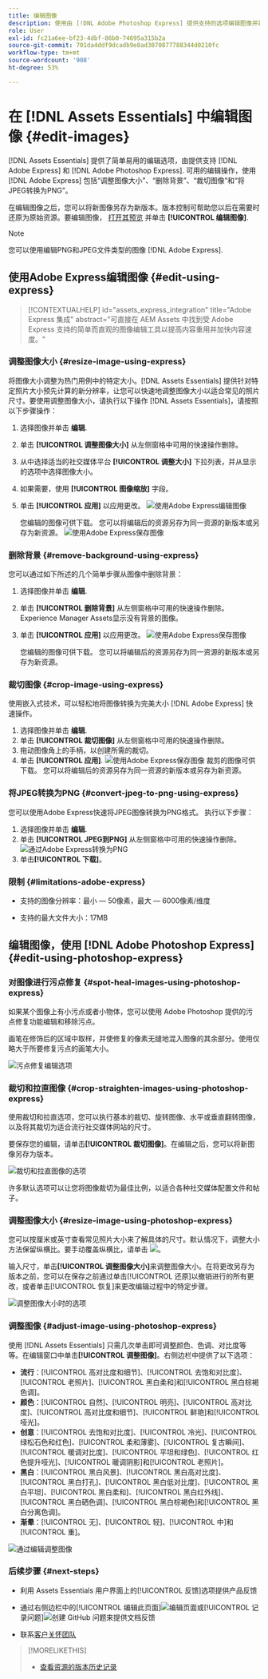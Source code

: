 ```yaml
---
title: 编辑图像
description: 使用由 [!DNL Adobe Photoshop Express] 提供支持的选项编辑图像并将更新后的图像另存为版本。
role: User
exl-id: fc21a6ee-bf23-4dbf-86b0-74695a315b2a
source-git-commit: 701da4ddf9dcadb9e8ad3070877788344d0210fc
workflow-type: tm+mt
source-wordcount: '908'
ht-degree: 53%

---
```


# 在 [!DNL Assets Essentials] 中编辑图像 {#edit-images}

[!DNL Assets Essentials] 提供了简单易用的编辑选项，由提供支持 [!DNL Adobe Express] 和 [!DNL Adobe Photoshop Express]. 可用的编辑操作，使用 [!DNL Adobe Express] 包括“调整图像大小”、“删除背景”、“裁切图像”和“将JPEG转换为PNG”。

在编辑图像之后，您可以将新图像另存为新版本。版本控制可帮助您以后在需要时还原为原始资源。要编辑图像， [打开其预览](/help/using/navigate-view.md#preview-assets) 并单击 **[!UICONTROL 编辑图像]**.

>[!NOTE]
>
>您可以使用编辑PNG和JPEG文件类型的图像 [!DNL Adobe Express].

<!--The editing actions that are available are Spot healing, Crop and straighten, Resize image, and Adjust image.-->

## 使用Adobe Express编辑图像 {#edit-using-express}

>[!CONTEXTUALHELP]
>id="assets_express_integration"
>title="Adobe Express 集成"
>abstract="可直接在 AEM Assets 中找到受 Adobe Express 支持的简单而直观的图像编辑工具以提高内容重用并加快内容速度。"

### 调整图像大小 {#resize-image-using-express}

将图像大小调整为热门用例中的特定大小。[!DNL Assets Essentials] 提供针对特定照片大小预先计算的新分辨率，让您可以快速地调整图像大小以适合常见的照片尺寸。要使用调整图像大小，请执行以下操作 [!DNL Assets Essentials]，请按照以下步骤操作：

1. 选择图像并单击 **编辑**.
2. 单击 **[!UICONTROL 调整图像大小]** 从左侧窗格中可用的快速操作删除。
3. 从中选择适当的社交媒体平台 **[!UICONTROL 调整大小]** 下拉列表，并从显示的选项中选择图像大小。
4. 如果需要，使用 **[!UICONTROL 图像缩放]** 字段。
5. 单击 **[!UICONTROL 应用]** 以应用更改。
   ![使用Adobe Express编辑图像](/help/using/assets/adobe-express-resize-image.png)

   您编辑的图像可供下载。 您可以将编辑后的资源另存为同一资源的新版本或另存为新资源。
   ![使用Adobe Express保存图像](/help/using/assets/adobe-express-resize-save.png)

### 删除背景 {#remove-background-using-express}

您可以通过如下所述的几个简单步骤从图像中删除背景：

1. 选择图像并单击 **编辑**.
2. 单击 **[!UICONTROL 删除背景]** 从左侧窗格中可用的快速操作删除。 Experience Manager Assets显示没有背景的图像。
3. 单击 **[!UICONTROL 应用]** 以应用更改。
   ![使用Adobe Express保存图像](/help/using/assets/adobe-express-remove-background.png)

   您编辑的图像可供下载。 您可以将编辑后的资源另存为同一资源的新版本或另存为新资源。

### 裁切图像 {#crop-image-using-express}

使用嵌入式技术，可以轻松地将图像转换为完美大小 [!DNL Adobe Express] 快速操作。

1. 选择图像并单击 **编辑**.
2. 单击 **[!UICONTROL 裁切图像]** 从左侧窗格中可用的快速操作删除。
3. 拖动图像角上的手柄，以创建所需的裁切。
4. 单击 **[!UICONTROL 应用]**.
   ![使用Adobe Express保存图像](/help/using/assets/adobe-express-crop-image.png)
裁剪的图像可供下载。 您可以将编辑后的资源另存为同一资源的新版本或另存为新资源。

### 将JPEG转换为PNG {#convert-jpeg-to-png-using-express}

您可以使用Adobe Express快速将JPEG图像转换为PNG格式。 执行以下步骤：

1. 选择图像并单击 **编辑**.
2. 单击 **[!UICONTROL JPEG到PNG]** 从左侧窗格中可用的快速操作删除。
   ![通过Adobe Express转换为PNG](/help/using/assets/adobe-express-convert-image.png)
3. 单击&#x200B;**[!UICONTROL 下载]**。

### 限制 {#limitations-adobe-express}

* 支持的图像分辨率：最小 — 50像素，最大 — 6000像素/维度

* 支持的最大文件大小：17MB

## 编辑图像，使用 [!DNL Adobe Photoshop Express] {#edit-using-photoshop-express}

<!--
After editing an image, you can save the new image as a new version. Versioning helps you to revert to the original asset later, if needed. To edit an image, [open its preview](/help/using/navigate-view.md#preview-assets) and click **[!UICONTROL Edit Image]** ![edit icon](assets/do-not-localize/edit-icon.png) from the rail on the right.

![Options to edit an image](assets/edit-image2.png)

*Figure: The options to edit images are powered by [!DNL Adobe Photoshop Express].*
-->

### 对图像进行污点修复 {#spot-heal-images-using-photoshop-express}

如果某个图像上有小污点或者小物体，您可以使用 Adobe Photoshop 提供的污点修复功能编辑和移除污点。

画笔在修饰后的区域中取样，并使修复的像素无缝地混入图像的其余部分。使用仅略大于所要修复污点的画笔大小。

![污点修复编辑选项](assets/edit-spot-healing.png)

<!-- 
TBD: See if we should give backlinks to PS docs for these concepts.
For more information about how Spot Healing works in Photoshop, see [retouching and repairing photos](https://helpx.adobe.com/photoshop/using/retouching-repairing-images.html). 
-->

### 裁切和拉直图像 {#crop-straighten-images-using-photoshop-express}

使用裁切和拉直选项，您可以执行基本的裁切、旋转图像、水平或垂直翻转图像，以及将其裁切为适合流行社交媒体网站的尺寸。

要保存您的编辑，请单击&#x200B;**[!UICONTROL 裁切图像]**。在编辑之后，您可以将新图像另存为版本。

![裁切和拉直图像的选项](assets/edit-crop-straighten.png)

许多默认选项可以让您将图像裁切为最佳比例，以适合各种社交媒体配置文件和帖子。

### 调整图像大小 {#resize-image-using-photoshop-express}

您可以按厘米或英寸查看常见照片大小来了解具体的尺寸。默认情况下，调整大小方法保留纵横比。要手动覆盖纵横比，请单击 ![](assets/do-not-localize/lock-closed-icon.png)。

输入尺寸，单击&#x200B;**[!UICONTROL 调整图像大小]**&#x200B;来调整图像大小。在将更改另存为版本之前，您可以在保存之前通过单击[!UICONTROL 还原]以撤销进行的所有更改，或者单击[!UICONTROL 恢复]来更改编辑过程中的特定步骤。

![调整图像大小时的选项](assets/resize-image.png)

### 调整图像 {#adjust-image-using-photoshop-express}

使用 [!DNL Assets Essentials] 只需几次单击即可调整颜色、色调、对比度等等。在编辑窗口中单击&#x200B;**[!UICONTROL 调整图像]**。右侧边栏中提供了以下选项：

* **流行**：[!UICONTROL 高对比度和细节]、[!UICONTROL 去饱和对比度]、[!UICONTROL 老照片]、[!UICONTROL 黑白柔和]和[!UICONTROL 黑白棕褐色调]。 
* **颜色**：[!UICONTROL 自然]、[!UICONTROL 明亮]、[!UICONTROL 高对比度]、[!UICONTROL 高对比度和细节]、[!UICONTROL 鲜艳]和[!UICONTROL 哑光]。
* **创意**：[!UICONTROL 去饱和对比度]、[!UICONTROL 冷光]、[!UICONTROL 绿松石色和红色]、[!UICONTROL 柔和薄雾]、[!UICONTROL 复古瞬间]、[!UICONTROL 暖调对比度]、[!UICONTROL 平坦和绿色]、[!UICONTROL 红色提升哑光]、[!UICONTROL 暖调阴影]和[!UICONTROL 老照片]。
* **黑白**：[!UICONTROL 黑白风景]、[!UICONTROL 黑白高对比度]、[!UICONTROL 黑白打孔]、[!UICONTROL 黑白低对比度]、[!UICONTROL 黑白平坦]、[!UICONTROL 黑白柔和]、[!UICONTROL 黑白红外线]、[!UICONTROL 黑白硒色调]、[!UICONTROL 黑白棕褐色]和[!UICONTROL 黑白分离色调]。
* **渐晕**：[!UICONTROL 无]、[!UICONTROL 轻]、[!UICONTROL 中]和[!UICONTROL 重]。

![通过编辑调整图像](assets/adjust-image.png)

<!--
TBD: Insert a video of the available social media options.
-->

### 后续步骤 {#next-steps}

* 利用 Assets Essentials 用户界面上的[!UICONTROL 反馈]选项提供产品反馈

* 通过右侧边栏中的[!UICONTROL 编辑此页面]![编辑页面](assets/do-not-localize/edit-page.png)或[!UICONTROL 记录问题]![创建 GitHub 问题](assets/do-not-localize/github-issue.png)来提供文档反馈

* 联系[客户关怀团队](https://experienceleague.adobe.com/?support-solution=General#support)

>[!MORELIKETHIS]
>
>* [查看资源的版本历史记录](/help/using/navigate-view.md)
